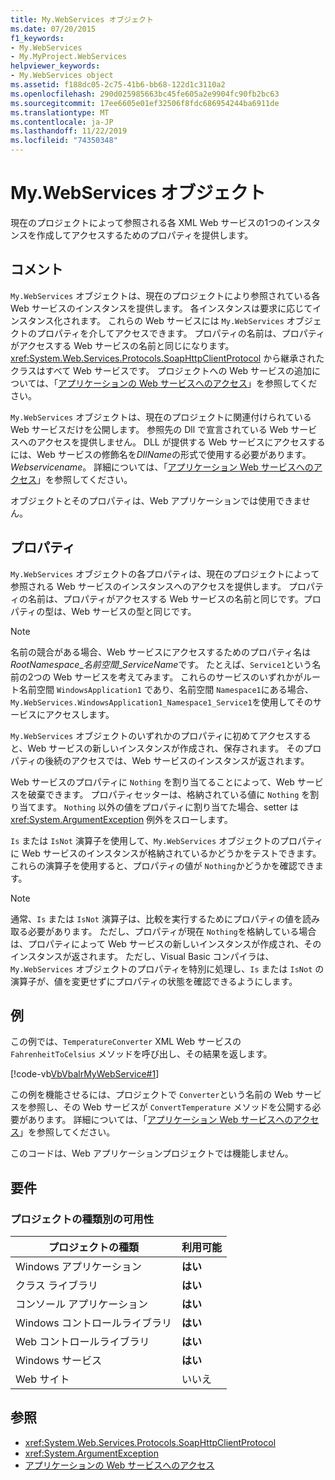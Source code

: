 ```yaml
---
title: My.WebServices オブジェクト
ms.date: 07/20/2015
f1_keywords:
- My.WebServices
- My.MyProject.WebServices
helpviewer_keywords:
- My.WebServices object
ms.assetid: f188dc05-2c75-41b6-bb68-122d1c3110a2
ms.openlocfilehash: 290d025985663bc45fe605a2e9904fc90fb2bc63
ms.sourcegitcommit: 17ee6605e01ef32506f8fdc686954244ba6911de
ms.translationtype: MT
ms.contentlocale: ja-JP
ms.lasthandoff: 11/22/2019
ms.locfileid: "74350348"
---
```

# <a name="mywebservices-object"></a>My.WebServices オブジェクト
現在のプロジェクトによって参照される各 XML Web サービスの1つのインスタンスを作成してアクセスするためのプロパティを提供します。  
  
## <a name="remarks"></a>コメント  
 `My.WebServices` オブジェクトは、現在のプロジェクトにより参照されている各 Web サービスのインスタンスを提供します。 各インスタンスは要求に応じてインスタンス化されます。 これらの Web サービスには `My.WebServices` オブジェクトのプロパティを介してアクセスできます。 プロパティの名前は、プロパティがアクセスする Web サービスの名前と同じになります。 <xref:System.Web.Services.Protocols.SoapHttpClientProtocol> から継承されたクラスはすべて Web サービスです。 プロジェクトへの Web サービスの追加については、「[アプリケーションの Web サービスへのアクセス](../../../visual-basic/developing-apps/programming/accessing-application-web-services.md)」を参照してください。  
  
 `My.WebServices` オブジェクトは、現在のプロジェクトに関連付けられている Web サービスだけを公開します。 参照先の Dll で宣言されている Web サービスへのアクセスを提供しません。 DLL が提供する Web サービスにアクセスするには、Web サービスの修飾名を*DllName*の形式で使用する必要があります。*Webservicename*。 詳細については、「[アプリケーション Web サービスへのアクセス](../../../visual-basic/developing-apps/programming/accessing-application-web-services.md)」を参照してください。  
  
 オブジェクトとそのプロパティは、Web アプリケーションでは使用できません。  
  
## <a name="properties"></a>プロパティ  
 `My.WebServices` オブジェクトの各プロパティは、現在のプロジェクトによって参照される Web サービスのインスタンスへのアクセスを提供します。 プロパティの名前は、プロパティがアクセスする Web サービスの名前と同じです。プロパティの型は、Web サービスの型と同じです。  
  
> [!NOTE]
> 名前の競合がある場合、Web サービスにアクセスするためのプロパティ名は*RootNamespace*_*名前空間*\_*ServiceName*です。 たとえば、`Service1`という名前の2つの Web サービスを考えてみます。 これらのサービスのいずれかがルート名前空間 `WindowsApplication1` であり、名前空間 `Namespace1`にある場合、`My.WebServices.WindowsApplication1_Namespace1_Service1`を使用してそのサービスにアクセスします。  
  
 `My.WebServices` オブジェクトのいずれかのプロパティに初めてアクセスすると、Web サービスの新しいインスタンスが作成され、保存されます。 そのプロパティの後続のアクセスでは、Web サービスのインスタンスが返されます。  
  
 Web サービスのプロパティに `Nothing` を割り当てることによって、Web サービスを破棄できます。 プロパティセッターは、格納されている値に `Nothing` を割り当てます。 `Nothing` 以外の値をプロパティに割り当てた場合、setter は <xref:System.ArgumentException> 例外をスローします。  
  
 `Is` または `IsNot` 演算子を使用して、`My.WebServices` オブジェクトのプロパティに Web サービスのインスタンスが格納されているかどうかをテストできます。 これらの演算子を使用すると、プロパティの値が `Nothing`かどうかを確認できます。  
  
> [!NOTE]
> 通常、`Is` または `IsNot` 演算子は、比較を実行するためにプロパティの値を読み取る必要があります。 ただし、プロパティが現在 `Nothing`を格納している場合は、プロパティによって Web サービスの新しいインスタンスが作成され、そのインスタンスが返されます。 ただし、Visual Basic コンパイラは、`My.WebServices` オブジェクトのプロパティを特別に処理し、`Is` または `IsNot` の演算子が、値を変更せずにプロパティの状態を確認できるようにします。  
  
## <a name="example"></a>例  
 この例では、`TemperatureConverter` XML Web サービスの `FahrenheitToCelsius` メソッドを呼び出し、その結果を返します。  
  
 [!code-vb[VbVbalrMyWebService#1](~/samples/snippets/visualbasic/VS_Snippets_VBCSharp/VbVbalrMyWebService/VB/Form1.vb#1)]  
  
 この例を機能させるには、プロジェクトで `Converter`という名前の Web サービスを参照し、その Web サービスが `ConvertTemperature` メソッドを公開する必要があります。 詳細については、「[アプリケーション Web サービスへのアクセス](../../../visual-basic/developing-apps/programming/accessing-application-web-services.md)」を参照してください。  
  
 このコードは、Web アプリケーションプロジェクトでは機能しません。  
  
## <a name="requirements"></a>要件  
  
### <a name="availability-by-project-type"></a>プロジェクトの種類別の可用性  
  
|プロジェクトの種類|利用可能|  
|---|---|  
|Windows アプリケーション|**はい**|  
|クラス ライブラリ|**はい**|  
|コンソール アプリケーション|**はい**|  
|Windows コントロールライブラリ|**はい**|  
|Web コントロールライブラリ|**はい**|  
|Windows サービス|**はい**|  
|Web サイト|いいえ|  
  
## <a name="see-also"></a>参照

- <xref:System.Web.Services.Protocols.SoapHttpClientProtocol>
- <xref:System.ArgumentException>
- [アプリケーションの Web サービスへのアクセス](../../../visual-basic/developing-apps/programming/accessing-application-web-services.md)

